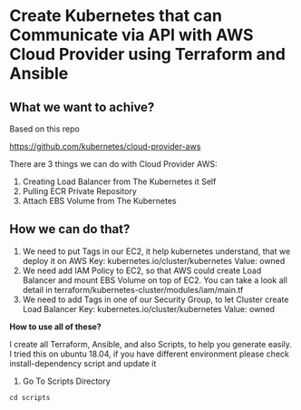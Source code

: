 # Create Kubernetes that can Communicate via API with AWS Cloud Provider using Terraform and Ansible

## **What we want to achive?** 

Based on this repo

https://github.com/kubernetes/cloud-provider-aws

There are 3 things we can do with Cloud Provider AWS:

1. Creating Load Balancer from The Kubernetes it Self
2. Pulling ECR Private Repository
3. Attach EBS Volume from The Kubernetes

## **How we can do that?**

1. We need to put Tags in our EC2, it help kubernetes understand, that we deploy it on AWS
Key: kubernetes.io/cluster/kubernetes
Value: owned
2. We need add IAM Policy to EC2, so that AWS could create Load Balancer and mount EBS Volume on top of EC2. You can take a look all detail in terraform/kubernetes-cluster/modules/iam/main.tf
3. We need to add Tags in one of our Security Group, to let Cluster create Load Balancer
Key: kubernetes.io/cluster/kubernetes
Value: owned

**How to use all of these?**

I create all Terraform, Ansible, and also Scripts, to help you generate easily. I tried this on ubuntu 18.04, if you have different environment please check install-dependency script and update it

1. Go To Scripts Directory
```
cd scripts
```
